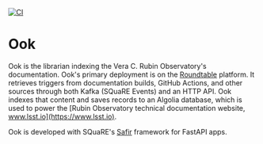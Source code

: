 [![CI](https://github.com/lsst-sqre/ook/actions/workflows/ci.yaml/badge.svg)](https://github.com/lsst-sqre/ook/actions/workflows/ci.yaml)

# Ook

Ook is the librarian indexing the Vera C. Rubin Observatory's documentation.
Ook's primary deployment is on the [Roundtable](https://phalanx.lsst.io/environments/roundtable-prod/index.html) platform.
It retrieves triggers from documentation builds, GitHub Actions, and other sources through both Kafka (SQuaRE Events) and an HTTP API.
Ook indexes that content and saves records to an Algolia database, which is used to power the [Rubin Observatory technical documentation website, www.lsst.io](https://www.lsst.io).

Ook is developed with SQuaRE's [Safir](https://safir.lsst.io) framework for FastAPI apps.
